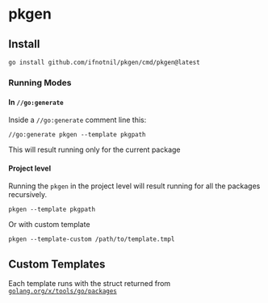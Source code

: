 # pkgen

## Install
```shell
go install github.com/ifnotnil/pkgen/cmd/pkgen@latest
```

### Running Modes

#### In `//go:generate`
Inside a `//go:generate` comment line this:

```golang
//go:generate pkgen --template pkgpath
```

This will result running only for the current package



#### Project level
Running the `pkgen` in the project level will result running for all the packages recursively.

```shell
pkgen --template pkgpath
```

Or with custom template

```shell
pkgen --template-custom /path/to/template.tmpl
```

## Custom Templates 

Each template runs with the struct returned from [`golang.org/x/tools/go/packages`](https://github.com/golang/tools/blob/8866876b956fadd4905eb7f49d5d5301d0bc7644/go/packages/packages.go#L419)

